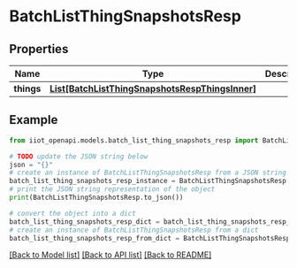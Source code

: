 # BatchListThingSnapshotsResp


## Properties

Name | Type | Description | Notes
------------ | ------------- | ------------- | -------------
**things** | [**List[BatchListThingSnapshotsRespThingsInner]**](BatchListThingSnapshotsRespThingsInner.md) |  | [optional] 

## Example

```python
from iiot_openapi.models.batch_list_thing_snapshots_resp import BatchListThingSnapshotsResp

# TODO update the JSON string below
json = "{}"
# create an instance of BatchListThingSnapshotsResp from a JSON string
batch_list_thing_snapshots_resp_instance = BatchListThingSnapshotsResp.from_json(json)
# print the JSON string representation of the object
print(BatchListThingSnapshotsResp.to_json())

# convert the object into a dict
batch_list_thing_snapshots_resp_dict = batch_list_thing_snapshots_resp_instance.to_dict()
# create an instance of BatchListThingSnapshotsResp from a dict
batch_list_thing_snapshots_resp_from_dict = BatchListThingSnapshotsResp.from_dict(batch_list_thing_snapshots_resp_dict)
```
[[Back to Model list]](../README.md#documentation-for-models) [[Back to API list]](../README.md#documentation-for-api-endpoints) [[Back to README]](../README.md)


